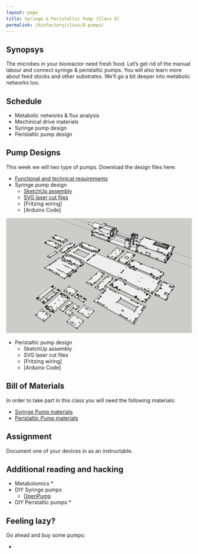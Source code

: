```yaml
---
layout: page
title: Syringe & Peristaltic Pump (Class 8)
permalink: /biofactory/class/8-pumps/
---
```


## Synopsys

The microbes in your bioreactor need fresh food. Let’s get rid of the manual labour and connect syringe & peristaltic pumps. You will also learn more about feed stocks and other substrates. We’ll go a bit deeper into metabolic networks too.

## Schedule

* Metabolic networks & flux analysis
* Mechinical drive materials
* Syringe pump design
* Peristaltic pump design

## Pump Designs

This week we will two type of pumps. Download the design files here:

* [Functional and technical requirements](/biofactory/class/8-pumps/requirements/)
* Syringe pump design
  * [SketchUp assembly](/biofactory/class/8/Syringe-Pump-Sketchup.skp)
  * [SVG laser cut files](/biofactory/class/8/Syringe-Pump-SVGs.zip)
  * [Fritzing wiring]
  * [Arduino Code]

![Syringe Pump](/biofactory/class/8/Syringe-Pump.png)

* Peristaltic pump design
  * SketchUp assembly
  * SVG laser cut files
  * [Fritzing wiring]
  * [Arduino Code]

## Bill of Materials

In order to take part in this class you will need the following materials:

* [Syringe Pump materials](/biofactory/class/8-pumps/syringe-pump-materials/)
* [Peristaltic Pump materials](/biofactory/class/8-pumps/peristaltic-pump-materials/)

## Assignment

Document one of your devices in as an instructable.

## Additional reading and hacking

* Metabolomics
  * 
* DIY Syringe pumps
  * [OpenPump](https://www.wevolver.com/gerrit.niezen/openpump---an-open-source-hardware-syringe-pump/openpump)
* DIY Peristaltic pumps
  * 

## Feeling lazy?

Go ahead and buy some pumps:

* 
